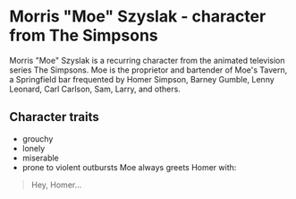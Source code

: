 # Morris "Moe" Szyslak - character from The Simpsons
Morris "Moe" Szyslak is a recurring character from the animated television series The Simpsons. 
Moe is the proprietor and bartender of Moe's Tavern, a Springfield bar frequented by Homer Simpson, Barney Gumble, Lenny Leonard, Carl Carlson, Sam, Larry, and others.
## Character traits
* grouchy
* lonely
* miserable
* prone to violent outbursts
Moe always greets Homer with:

> Hey, Homer...
